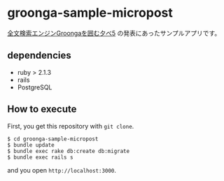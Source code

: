 # groonga-sample-micropost

[全文検索エンジンGroongaを囲む夕べ5](http://groonga.doorkeeper.jp/events/15816) の発表にあったサンプルアプリです。

## dependencies

- ruby > 2.1.3
- rails
- PostgreSQL

## How to execute

First, you get this repository with `git clone`.

```
$ cd groonga-sample-micropost
$ bundle update
$ bundle exec rake db:create db:migrate
$ bundle exec rails s
```

and you open `http://localhost:3000`.
